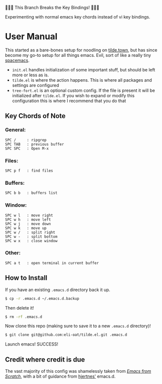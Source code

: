 🚨🚨🚨 This Branch Breaks the Key Bindings! 🚨🚨🚨

Experimenting with normal emacs key chords instead of vi key bindings.

# User Manual 

This started as a bare-bones setup for noodling on [tilde.town](https://tilde.town), but has since become my go-to setup for all things emacs. Evil, sort of like a really tiny [spacemacs](http://spacemacs.org/).

- `init.el` handles initialization of some important stuff, but should be left more or less as is. 
- `tilde.el` is where the action happens. This is where all packages and settings are configured
- `tree-fort.el` is an optional custom config. If the file is present it will be initialized after `tilde.el`. If you wish to expand or modify this configuration this is where I recommend that you do that 

## Key Chords of Note
### General:
```
SPC /     : ripgrep
SPC TAB   : previous buffer
SPC SPC   : Open M-x
```
### Files:
```
SPC p f   : find files
```
### Buffers:
```
SPC b b   : buffers list
```
### Window:
```
SPC w l   : move right
SPC w h   : move left
SPC w j   : move down
SPC w k   : move up
SPC w /   : split right
SPC w -   : split bottom
SPC w x   : close window
```
### Other:
```
SPC a t   : open terminal in current buffer
```

## How to Install

If you have an existing `.emacs.d` directory back it up. 

```bash
$ cp -r .emacs.d ~/.emacs.d.backup
```

Then delete it! 

```bash
$ rm -rf .emacs.d
```

Now clone this repo (making sure to save it to a new `.emacs.d` directory)! 

```bash
$ git clone git@github.com:eli-oat/tilde.el.git .emacs.d
```

Launch emacs! SUCCESS!

## Credit where credit is due 

The vast majority of this config was shamelessly taken from [*Emacs from Scratch*](https://huytd.github.io/emacs-from-scratch.html), with a bit of guidance from [hjertnes'](https://github.com/hjertnes/emacs.d) emacs.d.
